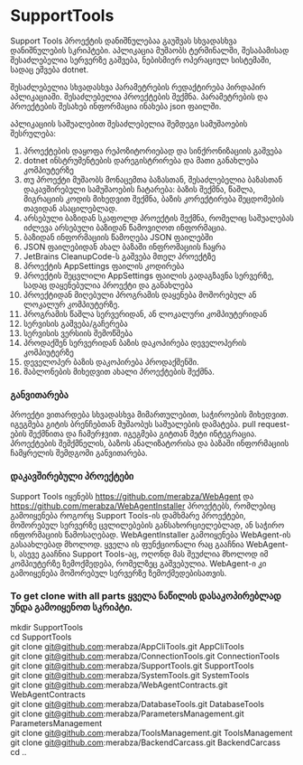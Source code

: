 # SupportTools

Support Tools
პროექტის დანიშნულებაა გაუშვას სხვადასხვა დანიშნულების სკრიპტები. აპლიკაცია მუშაობს ტერმინალში, შესაბამისად შესაძლებელია სერვერზე გაშვება, ნებისმიერ ოპერაციულ სისტემაში, სადაც ეშვება dotnet.

შესაძლებელია სხვადასხვა პარამეტრების რედაქტირება პირდაპირ აპლიკაციაში. შესაძლებელია პროექტების შექმნა. პარამეტრების და პროექტების შესახებ ინფორმაცია ინახება json ფაილში.

აპლიკაციის საშუალებით შესაძლებელია შემდეგი სამუშაოების შესრულება:

1. პროექტების დაყოფა რეპოზიტორიებად და სინქრონიზაციის გაშვება
2. dotnet ინსტრუმენტების დარეგისტრირება და მათი განახლება კომპიუტერზე
3. თუ პროექტი მუშაობს მონაცემთა ბაზასთან, შესაძლებელია ბაზასთან დაკავშირებული სამუშაოების ჩატარება: ბაზის შექმნა, წაშლა, მიგრაციის კოდის მიხედვით შექმნა, ბაზის კორექტირება შეცდომების თავიდან ასაცილებლად.
4. არსებული ბაზიდან სკაფოლდ პროექტის შექმნა, რომელიც საშუალებას იძლევა არსებული ბაზიდან წამოვიღოთ ინფორმაცია.
5. ბაზიდან ინფორმაციის წამოღება JSON ფაილებში
6. JSON ფაილებიდან ახალ ბაზაში ინფრომაციის ჩაყრა
7. JetBrains CleanupCode-ს გაშვება მთელ პროექტზე
8. პროექტის AppSettings ფაილის კოდირება
9. პროექტის შეცვლილი AppSettings ფაილის გადაგზავნა სერვერზე, სადაც დაყენებულია პროექტი და განახლება
10. პროექტიდან მიღებული პროგრამის დაყენება მოშორებულ ან ლოკალურ კომპიუტერზე.
11. პროგრამის წაშლა სერვერიდან, ან ლოკალური კომპიუტერიდან
12. სერვისის გაშვება/გაჩერება
13. სერვისის ვერსიის შემოწმება
14. პროდაქშენ სერვერიდან ბაზის დაკოპირება დეველოპერის კომპიუტერზე
15. დეველოპერ ბაზის დაკოპირება პროდაქშენში.
16. შაბლონების მიხედვით ახალი პროექტების შექმნა.

### განვითარება

პროექტი ვითარდება სხვადასხვა მიმართულებით, საჭიროების მიხედვით. იგეგმება გიტის ბრენჩებთან მუშაობუს საშუალების დამატება. pull request-ების შექმნითა და ჩამერჯვით. იგეგმება გიტთან მეტი ინტეგრაცია. პროექტების შემქმნელის, ბაზოს ანალიზატორისა და ბაზაში ინფორმაციის ჩამყრელის შემდგომი განვითარება.

### დაკავშირებული პროექტები

Support Tools იყენებს https://github.com/merabza/WebAgent და https://github.com/merabza/WebAgentInstaller პროექტებს, რომლებიც გამოიყენება როგორც Support Tools-ის დამხმარე პროექტები, მოშორებულ სერვერზე ცვლილებების განსახორციელებლად, ან საჭირო ინფორმაციის წამოსაღებად. WebAgentInstaller გამოიყენება WebAgent-ის გასაახლებად მხოლოდ. ყველა ის ფუნქციონალი რაც გააჩნია WebAgent-ს, ასევე გააჩნია Support Tools-აც, ოღონდ მას შეუძლია მხოლოდ იმ კომპიუტერზე ზემოქმედება, რომელზეც გაშვებულია. WebAgent-ი კი გამოიყენება მოშორებულ სერვერზე ზემოქმედებისათვის.

### To get clone with all parts ყველა ნაწილის დასაკოპირებლად უნდა გამოიყენოთ სკრიპტი.

mkdir SupportTools  
cd SupportTools  
git clone git@github.com:merabza/AppCliTools.git AppCliTools  
git clone git@github.com:merabza/ConnectionTools.git ConnectionTools  
git clone git@github.com:merabza/SupportTools.git SupportTools  
git clone git@github.com:merabza/SystemTools.git SystemTools  
git clone git@github.com:merabza/WebAgentContracts.git WebAgentContracts  
git clone git@github.com:merabza/DatabaseTools.git DatabaseTools  
git clone git@github.com:merabza/ParametersManagement.git ParametersManagement  
git clone git@github.com:merabza/ToolsManagement.git ToolsManagement  
git clone git@github.com:merabza/BackendCarcass.git BackendCarcass  
cd ..
